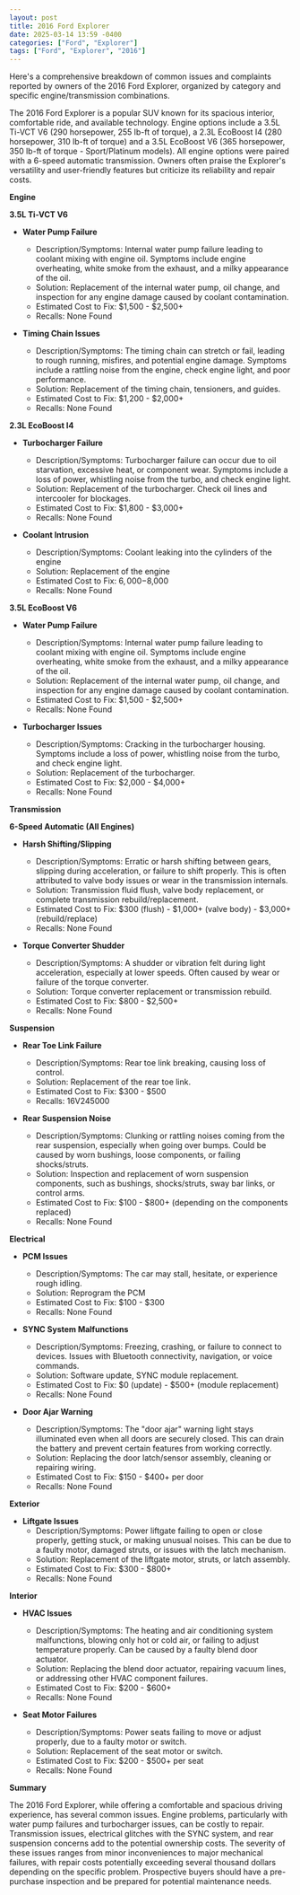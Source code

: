 ```yaml
---
layout: post
title: 2016 Ford Explorer
date: 2025-03-14 13:59 -0400
categories: ["Ford", "Explorer"]
tags: ["Ford", "Explorer", "2016"]
---
```

Here's a comprehensive breakdown of common issues and complaints reported by owners of the 2016 Ford Explorer, organized by category and specific engine/transmission combinations.

The 2016 Ford Explorer is a popular SUV known for its spacious interior, comfortable ride, and available technology. Engine options include a 3.5L Ti-VCT V6 (290 horsepower, 255 lb-ft of torque), a 2.3L EcoBoost I4 (280 horsepower, 310 lb-ft of torque) and a 3.5L EcoBoost V6 (365 horsepower, 350 lb-ft of torque - Sport/Platinum models). All engine options were paired with a 6-speed automatic transmission. Owners often praise the Explorer's versatility and user-friendly features but criticize its reliability and repair costs.

**Engine**

**3.5L Ti-VCT V6**
*   **Water Pump Failure**
    *   Description/Symptoms: Internal water pump failure leading to coolant mixing with engine oil. Symptoms include engine overheating, white smoke from the exhaust, and a milky appearance of the oil.
    *   Solution: Replacement of the internal water pump, oil change, and inspection for any engine damage caused by coolant contamination.
    *   Estimated Cost to Fix: $1,500 - $2,500+
    *   Recalls: None Found

* **Timing Chain Issues**
    * Description/Symptoms: The timing chain can stretch or fail, leading to rough running, misfires, and potential engine damage. Symptoms include a rattling noise from the engine, check engine light, and poor performance.
    * Solution: Replacement of the timing chain, tensioners, and guides.
    * Estimated Cost to Fix: $1,200 - $2,000+
    * Recalls: None Found

**2.3L EcoBoost I4**

*   **Turbocharger Failure**
    *   Description/Symptoms: Turbocharger failure can occur due to oil starvation, excessive heat, or component wear. Symptoms include a loss of power, whistling noise from the turbo, and check engine light.
    *   Solution: Replacement of the turbocharger. Check oil lines and intercooler for blockages.
    *   Estimated Cost to Fix: $1,800 - $3,000+
    *   Recalls: None Found

*   **Coolant Intrusion**
    * Description/Symptoms: Coolant leaking into the cylinders of the engine
    * Solution: Replacement of the engine
    * Estimated Cost to Fix: $6,000-$8,000
    * Recalls: None Found

**3.5L EcoBoost V6**
* **Water Pump Failure**
    *   Description/Symptoms: Internal water pump failure leading to coolant mixing with engine oil. Symptoms include engine overheating, white smoke from the exhaust, and a milky appearance of the oil.
    *   Solution: Replacement of the internal water pump, oil change, and inspection for any engine damage caused by coolant contamination.
    *   Estimated Cost to Fix: $1,500 - $2,500+
    *   Recalls: None Found

* **Turbocharger Issues**
    *   Description/Symptoms: Cracking in the turbocharger housing. Symptoms include a loss of power, whistling noise from the turbo, and check engine light.
    *   Solution: Replacement of the turbocharger.
    *   Estimated Cost to Fix: $2,000 - $4,000+
    *   Recalls: None Found

**Transmission**

**6-Speed Automatic (All Engines)**

*   **Harsh Shifting/Slipping**
    *   Description/Symptoms: Erratic or harsh shifting between gears, slipping during acceleration, or failure to shift properly. This is often attributed to valve body issues or wear in the transmission internals.
    *   Solution: Transmission fluid flush, valve body replacement, or complete transmission rebuild/replacement.
    *   Estimated Cost to Fix: $300 (flush) - $1,000+ (valve body) - $3,000+ (rebuild/replace)
    *   Recalls: None Found

*   **Torque Converter Shudder**
    *   Description/Symptoms: A shudder or vibration felt during light acceleration, especially at lower speeds. Often caused by wear or failure of the torque converter.
    *   Solution: Torque converter replacement or transmission rebuild.
    *   Estimated Cost to Fix: $800 - $2,500+
    *   Recalls: None Found

**Suspension**

*   **Rear Toe Link Failure**
    *   Description/Symptoms: Rear toe link breaking, causing loss of control.
    *   Solution: Replacement of the rear toe link.
    *   Estimated Cost to Fix: $300 - $500
    *   Recalls: 16V245000

*   **Rear Suspension Noise**
    * Description/Symptoms: Clunking or rattling noises coming from the rear suspension, especially when going over bumps. Could be caused by worn bushings, loose components, or failing shocks/struts.
    * Solution: Inspection and replacement of worn suspension components, such as bushings, shocks/struts, sway bar links, or control arms.
    * Estimated Cost to Fix: $100 - $800+ (depending on the components replaced)
    * Recalls: None Found

**Electrical**

*   **PCM Issues**
    *   Description/Symptoms: The car may stall, hesitate, or experience rough idling.
    *   Solution: Reprogram the PCM
    *   Estimated Cost to Fix: $100 - $300
    *   Recalls: None Found

*   **SYNC System Malfunctions**
    *   Description/Symptoms: Freezing, crashing, or failure to connect to devices. Issues with Bluetooth connectivity, navigation, or voice commands.
    *   Solution: Software update, SYNC module replacement.
    *   Estimated Cost to Fix: $0 (update) - $500+ (module replacement)
    *   Recalls: None Found

*   **Door Ajar Warning**
    *   Description/Symptoms: The "door ajar" warning light stays illuminated even when all doors are securely closed. This can drain the battery and prevent certain features from working correctly.
    *   Solution: Replacing the door latch/sensor assembly, cleaning or repairing wiring.
    *   Estimated Cost to Fix: $150 - $400+ per door
    *   Recalls: None Found

**Exterior**

*   **Liftgate Issues**
    *   Description/Symptoms: Power liftgate failing to open or close properly, getting stuck, or making unusual noises. This can be due to a faulty motor, damaged struts, or issues with the latch mechanism.
    *   Solution: Replacement of the liftgate motor, struts, or latch assembly.
    *   Estimated Cost to Fix: $300 - $800+
    *   Recalls: None Found

**Interior**

*   **HVAC Issues**
    *   Description/Symptoms: The heating and air conditioning system malfunctions, blowing only hot or cold air, or failing to adjust temperature properly. Can be caused by a faulty blend door actuator.
    *   Solution: Replacing the blend door actuator, repairing vacuum lines, or addressing other HVAC component failures.
    *   Estimated Cost to Fix: $200 - $600+
    *   Recalls: None Found

*   **Seat Motor Failures**
    *   Description/Symptoms: Power seats failing to move or adjust properly, due to a faulty motor or switch.
    *   Solution: Replacement of the seat motor or switch.
    *   Estimated Cost to Fix: $200 - $500+ per seat
    *   Recalls: None Found

**Summary**

The 2016 Ford Explorer, while offering a comfortable and spacious driving experience, has several common issues. Engine problems, particularly with water pump failures and turbocharger issues, can be costly to repair. Transmission issues, electrical glitches with the SYNC system, and rear suspension concerns add to the potential ownership costs. The severity of these issues ranges from minor inconveniences to major mechanical failures, with repair costs potentially exceeding several thousand dollars depending on the specific problem. Prospective buyers should have a pre-purchase inspection and be prepared for potential maintenance needs.

